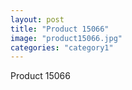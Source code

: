 ```yaml
---
layout: post
title: "Product 15066"
image: "product15066.jpg"
categories: "category1"
---
```

Product 15066
